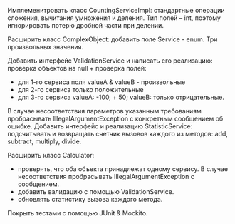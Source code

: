 Имплеменитровать класс CountingServiceImpl: стандартные операции сложения, вычитания умножения и деления. Тип полей – int,
поэтому игнорировать потерю дробной части при делении.

Расширить класс ComplexObject: добавить поле Service - enum. Три произвольных значения.

Добавить интерфейс ValidationService и написать его реализацию: проверка объектов на null + проверка полей:
- для 1-го сервиса поля valueA & valueB - произвольные
- для 2-го сервиса только положительные
- для 3-го сервиса valueA: -100, + 50; valueB: только отрицательные.

В случае несоответствия параметров указанным требованиям пробрасывать IllegalArgumentException с конкретным сообщением об ошибке.
Добавить интерфейс и реализацию StatisticService: подсчитывать и возвращать счетчик вызовов каждого из методов: add, subtract, multiply, divide.

Расширить класс Calculator: 
- проверять, что оба объекта принадлежат одному сервису. В случае несоответствия пробрасывать IllegalArgumentException с сообщением.
- добавить валидацию с помощью ValidationService.
- обновлять статистику вызова каждого метода.
                
Покрыть тестами с помощью JUnit & Mockito.